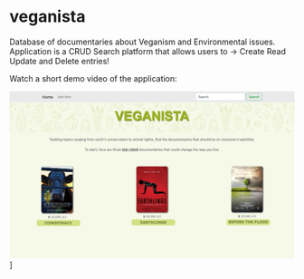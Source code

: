 # veganista

Database of documentaries about Veganism and Environmental issues. Application is a CRUD Search platform that allows users to -> Create Read Update and Delete entries!

Watch a short demo video of the application: 

[![Veganista](static/veg_home.png)](https://youtu.be/W1SgTs7Z0Zc)]

